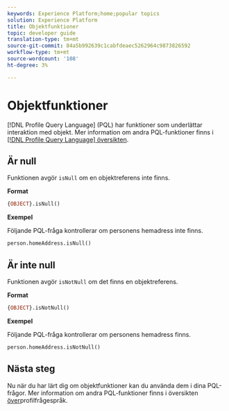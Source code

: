 ```yaml
---
keywords: Experience Platform;home;popular topics
solution: Experience Platform
title: Objektfunktioner
topic: developer guide
translation-type: tm+mt
source-git-commit: 84a5b992639c1cabfdeaec5262964c9873826592
workflow-type: tm+mt
source-wordcount: '108'
ht-degree: 3%

---
```



# Objektfunktioner

[!DNL Profile Query Language] (PQL) har funktioner som underlättar interaktion med objekt. Mer information om andra PQL-funktioner finns i [[!DNL Profile Query Language] översikten](./overview.md).

## Är null

Funktionen avgör `isNull` om en objektreferens inte finns.

**Format**

```sql
{OBJECT}.isNull()
```

**Exempel**

Följande PQL-fråga kontrollerar om personens hemadress inte finns.

```sql
person.homeAddress.isNull()
```

## Är inte null

Funktionen avgör `isNotNull` om det finns en objektreferens.

**Format**

```sql
{OBJECT}.isNotNull()
```

**Exempel**

Följande PQL-fråga kontrollerar om personens hemadress finns.

```sql
person.homeAddress.isNotNull()
```

## Nästa steg

Nu när du har lärt dig om objektfunktioner kan du använda dem i dina PQL-frågor. Mer information om andra PQL-funktioner finns i översikten [över](./overview.md)profilfrågespråk.